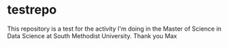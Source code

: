 # testrepo
This repository is a test for the activity I'm doing in the Master of Science in Data Science at South Methodist University.
Thank you
Max

